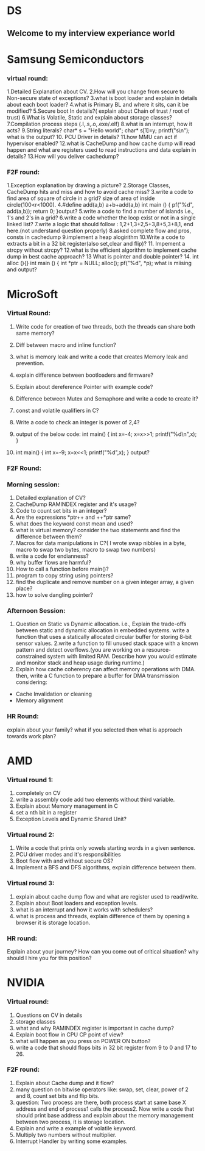 # DS
## Welcome to my interview experiance world
# Samsung Semiconductors

### virtual round:

1.Detailed Explanation about CV.
2.How will you change from secure to Non-secure state of exceptions?
3.what is boot loader and explain in details about each boot loader?
4.what is Primary BL and where it sits, can it be modified?
5.Secure boot In details?( explain about Chain of trust / root of trust)
6.What is Volatile, Static and explain about storage classes?
7.Compilation process steps (.I,.s,.o,.exe/.elf)
8.what is an interrupt, how it acts?
9.String literals?
char* s = "Hello world";
char* s[1]=y;
printf("s\n"); what is the output?
10. PCU Driver in details?
11.how MMU can act if hypervisor enabled?
12.what is CacheDump and how cache dump will read happen and what are registers used to read instructions and data explain in details?
13.How will you deliver cachedump?

### F2F round:

1.Exception explanation by drawing a picture?
2.Storage Classes, CacheDump hits and miss and how to avoid cache miss?
3.write a code to find area of square of circle in a grid? size of area of inside circle(100<r<1000).
4.#define add(a,b) a+b+add(a,b)
int main ()
{
pf("%d", add(a,b));
return 0;
}output?
5.write a code to find a number of islands i.e., 1's and 2's in a grid?
6.write a code whether the loop exist or not in a single linked list?
7.write a logic that should follow : 1,2+1,3+2,5+3,8+5,3+8,1, end here.(not understand question properly) 
8.asked complete flow and pros, consts in cachedump
9.implement a heap alogirithm
10.Write a code to extracts a bit in a 32 bit register(also set,clear and flip)?
11. Impement a strcpy without strcpy?
12.what is the efficient algorithm to implement cache dump in best cache approach?
13 What is pointer and double pointer?
14. int alloc (){}
int main () {
int *ptr = NULL;
alloc();
pf("%d", *p);
what is miising and output?

# MicroSoft

### Virtual Round:

1. Write code for creation of two threads, both the threads can share both same memory?
2. Diff between macro and inline function?
3. what is memory leak and write a code that creates Memory leak and prevention.
4. explain difference between bootloaders and firmware?
5. Explain about dereference Pointer with example code?
6. Difference between Mutex and Semaphore and write a code to create it?
7. const and volatile qualifiers in C?
8. Write a code to check an integer is power of 2,4?
9. output of the below code:
int main()
{ 
int x=-4;
x=x>>1;
printf("%d\n",x);
}

10. int main()
{
int x=-9;
x=x<<1;
printf("%d",x);
}
output?

### F2F Round:
### Morning session:

1. Detailed explanation of CV?
2. CacheDump RAMINDEX register and it's usage?
3. Code to count set bits in an integer?
4. Are the expressions *ptr++ and ++*ptr same?
5. what does the keyword const mean and used?
6. what is virtual memory? consider the two statements and find the difference between them?
7. Macros for data manipulations in C?( I wrote swap nibbles in a byte, macro to swap two bytes, macro to swap two numbers)
8. write a code for endianness?
9. why buffer flows are harmful?
10. How to call a function before main()?
11. program to copy string using pointers?
12. find the duplicate and remove number on a given integer array, a given place?
13. how to solve dangling pointer?

### Afternoon Session:

1. Question on Static vs Dynamic allocation. i.e., Explain the trade-offs between static and dynamic allocation in embedded systems. write a function that uses a statically allocated circular buffer for storing 8-bit sensor values.
2.write a function to fill unused stack space with a known pattern and detect overflows.(you are working on a resource-constrained system with limited RAM. Describe how you would estimate and monitor stack and heap usage during runtime.)
3. Explain how cache coherency can affect memory operations with DMA. then, write a C function to prepare a buffer for DMA transmission considering:
* Cache Invalidation or cleaning
* Memory alignment

### HR Round:
explain about your family?
what if you selected then what is approach towards work plan?

# AMD

### Virtual round 1:

1. completely on CV
2. write a assembly code add two elements without third variable.
3. Explain about Memory management in C
4. set a nth bit in a register
5. Exception Levels and Dynamic Shared Unit?

### Virtual round 2:

1. Write a code that prints only vowels starting words in a given sentence.
2. PCU driver modes and it's responsibilities
3. Boot flow with and without secure OS?
4. Implement a BFS and DFS algorithms, explain difference between them.

### Virtual round 3:

1. explain about cache dump flow and what are register used to read/write.
2. Explain about Boot loaders and exception levels.
3. what is an interrupt and how it works with schedulers?
4. what is process and threads, explain difference of them by opening a browser it is storage location.

### HR round:
Explain about your journey?
How can you come out of critical situation?
why should I hire you for this position?

# NVIDIA

### Virtual round:

1. Questions on CV in details
2. storage classes
3. what and why RAMINDEX register is important in cache dump?
4. Explain boot flow in CPU CP point of view?
5. what will happen as you press on POWER ON button?
6. write a code that should flops bits in 32 bit register from 9 to 0 and 17 to 26.

### F2F round:

1. Explain about Cache dump and it flow?
2. many question on bitwise operators like: swap, set, clear, power of 2 and 8, count set bits and flip bits.
3. question: Two process are there, both process start at same base X address and end of process1 calls the process2. Now write a code 
that should print base address and explain about the memory management between two process, it is storage location.
4. Explain and write a example of volatile keyword.
5. Multiply two numbers without multiplier.
6. Interrupt Handler by writing some examples.
